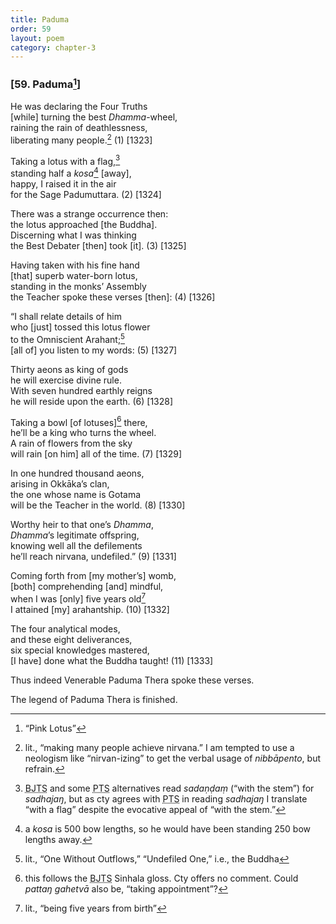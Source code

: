 ```yaml
---
title: Paduma
order: 59
layout: poem
category: chapter-3
---
```


### \[59. Paduma[^1]\]

He was declaring the Four Truths  
\[while\] turning the best *Dhamma*-wheel,  
raining the rain of deathlessness,  
liberating many people.[^2] (1) \[1323\]

Taking a lotus with a flag,[^3]  
standing half a *kosa*[^4] \[away\],  
happy, I raised it in the air  
for the Sage Padumuttara. (2) \[1324\]

There was a strange occurrence then:  
the lotus approached \[the Buddha\].  
Discerning what I was thinking  
the Best Debater \[then\] took \[it\]. (3) \[1325\]

Having taken with his fine hand  
\[that\] superb water-born lotus,  
standing in the monks’ Assembly  
the Teacher spoke these verses \[then\]: (4) \[1326\]

“I shall relate details of him  
who \[just\] tossed this lotus flower  
to the Omniscient Arahant;[^5]  
\[all of\] you listen to my words: (5) \[1327\]

Thirty aeons as king of gods  
he will exercise divine rule.  
With seven hundred earthly reigns  
he will reside upon the earth. (6) \[1328\]

Taking a bowl \[of lotuses\][^6] there,  
he’ll be a king who turns the wheel.  
A rain of flowers from the sky  
will rain \[on him\] all of the time. (7) \[1329\]

In one hundred thousand aeons,  
arising in Okkāka’s clan,  
the one whose name is Gotama  
will be the Teacher in the world. (8) \[1330\]

Worthy heir to that one’s *Dhamma*,  
*Dhamma*’s legitimate offspring,  
knowing well all the defilements  
he’ll reach nirvana, undefiled.” (9) \[1331\]

Coming forth from \[my mother’s\] womb,  
\[both\] comprehending \[and\] mindful,  
when I was \[only\] five years old[^7]  
I attained \[my\] arahantship. (10) \[1332\]

The four analytical modes,  
and these eight deliverances,  
six special knowledges mastered,  
\[I have\] done what the Buddha taught! (11) \[1333\]

Thus indeed Venerable Paduma Thera spoke these verses.

The legend of Paduma Thera is finished.

[^1]: “Pink Lotus”

[^2]: lit., “making many people achieve nirvana.” I am tempted to use a neologism like “nirvan-izing” to get the verbal usage of *nibbāpento*, but refrain.

[^3]: <abbr title="Buddha Jayanthi Tripitaka Series">BJTS</abbr> and some <abbr title="Pali Text Society">PTS</abbr> alternatives read *sadaṇḍaṃ* (“with the stem”) for *sadhajaŋ*, but as cty agrees with <abbr title="Pali Text Society">PTS</abbr> in reading *sadhajaŋ* I translate “with a flag” despite the evocative appeal of “with the stem.”

[^4]: a *kosa* is 500 bow lengths, so he would have been standing 250 bow lengths away.

[^5]: lit., “One Without Outflows,” “Undefiled One,” i.e., the Buddha

[^6]: this follows the <abbr title="Buddha Jayanthi Tripitaka Series">BJTS</abbr> Sinhala gloss. Cty offers no comment. Could *pattaŋ gahetvā* also be, “taking appointment”?

[^7]: lit., “being five years from birth”
